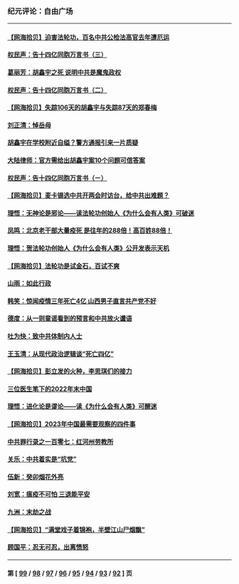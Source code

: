 ### 纪元评论：自由广场
---
#### [【网海拾贝】迫害法轮功，百名中共公检法高官去年遭厄运](../../pages/nsc993/n13920823.md) 
#### [权民声：告十四亿同胞万言书（三）](../../pages/nsc993/n13919505.md) 
#### [葛丽芳：胡鑫宇之死 说明中共是魔鬼政权](../../pages/nsc993/n13920681.md) 
#### [权民声：告十四亿同胞万言书（二）](../../pages/nsc993/n13919417.md) 
#### [【网海拾贝】失踪106天的胡鑫宇与失踪87天的郑春梅](../../pages/nsc993/n13919920.md) 
#### [刘正清：悼岳母](../../pages/nsc993/n13919896.md) 
#### [胡鑫宇在学校附近自缢？警方通报引来一片质疑](../../pages/nsc993/n13919412.md) 
#### [大陆律师：官方需给出胡鑫宇案10个问题可信答案](../../pages/nsc993/n13919377.md) 
#### [权民声：告十四亿同胞万言书（ㄧ）](../../pages/nsc993/n13919302.md) 
#### [【网海拾贝】麦卡锡选中共开两会时访台，给中共出难题？](../../pages/nsc993/n13919276.md) 
#### [理悟：无神论是邪论——读法轮功创始人《为什么会有人类》可破迷](../../pages/nsc993/n13919115.md) 
#### [凤鸣：北京老干部大量疫死 是往年的288倍！高百姓88倍！](../../pages/nsc993/n13919072.md) 
#### [理悟：贺法轮功创始人《为什么会有人类》公开发表示天机](../../pages/nsc993/n13919000.md) 
#### [【网海拾贝】法轮功是试金石，百试不爽](../../pages/nsc993/n13918078.md) 
#### [山雨：如此行政](../../pages/nsc993/n13918169.md) 
#### [韩笑：惊闻疫情三年死亡4亿 山西男子直言共产党不好](../../pages/nsc993/n13918134.md) 
#### [德度：从一则童谣看到的预言和中共放火谶语](../../pages/nsc993/n13917491.md) 
#### [吐为快：致中共体制内人士](../../pages/nsc993/n13917176.md) 
#### [王玉清：从现代政治逻辑谈“死亡四亿”](../../pages/nsc993/n13917133.md) 
#### [【网海拾贝】彭立发的火种，李思琪们的接力](../../pages/nsc993/n13916956.md) 
#### [三位医生笔下的2022年末中国](../../pages/nsc993/n13916545.md) 
#### [理悟：进化论是谬论——读《为什么会有人类》可醒迷](../../pages/nsc993/n13916374.md) 
#### [【网海拾贝】2023年中国最需要观察的四件事](../../pages/nsc993/n13915970.md) 
#### [中共罪行录之一百零七：红河州劳教所](../../pages/nsc993/n13915968.md) 
#### [关乐：中共着实是“坑党”](../../pages/nsc993/n13915961.md) 
#### [伍新：癸卯烟花外亮](../../pages/nsc993/n13915958.md) 
#### [刘宽：瘟疫不可怕 三退能平安](../../pages/nsc993/n13915952.md) 
#### [九洲：末劫之战](../../pages/nsc993/n13915944.md) 
#### [【网海拾贝】“满堂戏子着锦袍，半壁江山尸烟飘”](../../pages/nsc993/n13915167.md) 
#### [顾国平：忍无可忍，出离愤怒](../../pages/nsc993/n13914884.md) 

---
#### 第 [ [99](./99.md) / [98](./98.md) / [97](./97.md) / [96](./96.md) / [95](./95.md) / [94](./94.md) / [93](./93.md) / [92](./92.md) ] 页
